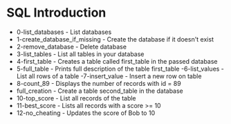 # SQL Introduction
- 0-list_databases - List databases
- 1-create_database_if_missing - Create the database if it doesn't exist
- 2-remove_database - Delete database
- 3-list_tables - List all tables in your database
- 4-first_table - Creates a table called first_table in the passed database
- 5-full_table - Prints full description of the table first_table
-6-list_values - List all rows of a table
-7-insert_value - Insert a new row on table
- 8-count_89 - Displays the number of records with id = 89
- full_creation - Create a table second_table in the database
- 10-top_score - List all records of the table
- 11-best_score - Lists all records with a score >= 10
- 12-no_cheating - Updates the score of Bob to 10

